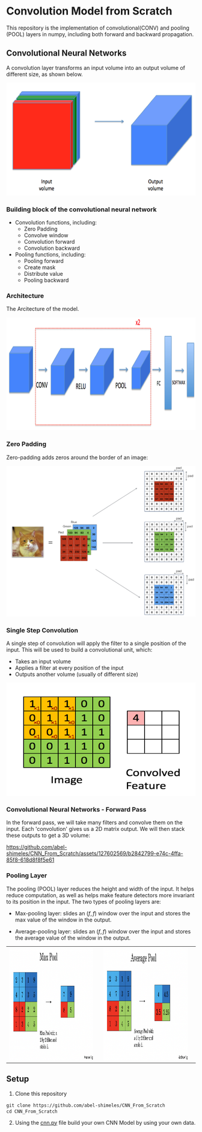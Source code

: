 # Convolution Model from Scratch

This repository is the implementation of convolutional(CONV) and pooling (POOL) layers in numpy, including both forward and backward propagation.

## Convolutional Neural Networks

A convolution layer transforms an input volume into an output volume of different size, as shown below. 

<center><img src="images/conv_nn.png" style="width:600px;height:300px;"></center>

### Building block of the convolutional neural network

- Convolution functions, including:
    * Zero Padding
    * Convolve window 
    * Convolution forward
    * Convolution backward
- Pooling functions, including:
    * Pooling forward
    * Create mask 
    * Distribute value
    * Pooling backward

### Architecture
The Arcitecture of the model.

<center><img src="images/model.png" style="width:600px;height:300px;"></center>

### Zero Padding
Zero-padding adds zeros around the border of an image:
<center><img src="images/PAD.png" style="width:600px;height:400px;"></center>

### Single Step Convolution
A single step of convolution will apply the filter to a single position of the input. This will be used to build a convolutional unit, which: 

- Takes an input volume 
- Applies a filter at every position of the input
- Outputs another volume (usually of different size)
<center><img src="images/Convolution_schematic.gif" style="width:600px;height:300px;"></center>

### Convolutional Neural Networks - Forward Pass
In the forward pass, we will take many filters and convolve them on the input. Each 'convolution' gives us a 2D matrix output. We will then stack these outputs to get a 3D volume:



https://github.com/abel-shimeles/CNN_From_Scratch/assets/127602569/b2842799-e74c-4ffa-85f8-618d8f8f5e61




### Pooling Layer
The pooling (POOL) layer reduces the height and width of the input. It helps reduce computation, as well as helps make feature detectors more invariant to its position in the input. The two types of pooling layers are: 

- Max-pooling layer: slides an ($f, f$) window over the input and stores the max value of the window in the output.

- Average-pooling layer: slides an ($f, f$) window over the input and stores the average value of the window in the output.

<table>
<td>
<img src="images/max_pool1.png" style="width:500px;height:300px;">
<td>

<td>
<img src="images/a_pool.png" style="width:500px;height:300px;">
<td>
</table>


## Setup
1. Clone this repository

```shell
git clone https://github.com/abel-shimeles/CNN_From_Scratch
cd CNN_From_Scratch
```

2. Using the [cnn.py](cnn.py) file build your own CNN Model by using your own data.



